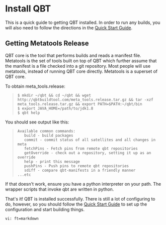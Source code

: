 # Install QBT

This is a quick guide to getting QBT installed.  In order to run any builds, you will also need to follow the directions in the [Quick Start Guide](quick-start.html).

## Getting Metatools Release

QBT core is the tool that performs builds and reads a manifest file.  Metatools is the set of tools built on top of QBT which further assume that the manifest is a file checked into a git repository.  Most people will use metatools, instead of running QBT core directly.  Metatools is a superset of QBT core.

To obtain meta_tools.release:

>     $ mkdir ~/qbt && cd ~/qbt && wget http://qbtbuildtool.com/meta_tools.release.tar.gz && tar -xzf meta_tools.release.tar.gz && export PATH=$PATH:~/qbt/bin
>     $ export JAVA_HOME=/path/to/jdk1.8
>     $ qbt help

You should see output like this:
>     Available common commands:
>        build - build packages
>        commit - commit status of all satellites and all changes in meta
>        fetchPins - Fetch pins from remote qbt repositories
>        getOverride - check out a repository, setting it up as an override
>        help - print this message
>        pushPins - Push pins to remote qbt repositories
>        sdiff - compare qbt-manifests in a friendly manner
>     ...etc

If that doesn't work, ensure you have a python interpreter on your path.  The wrapper scripts that invoke qbt are written in python.

That's it!  QBT is installed successfully.  There is still a lot of configuring to do, however, so you should follow the [Quick Start Guide](quick-start.html) to set up the configuration and start building things.

    vi: ft=markdown
